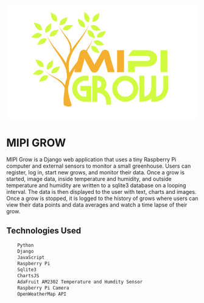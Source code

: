 
![](MIPI_Grow/static/MIPI_Grow/images/mypigrow_logo.png)

# MIPI GROW
MIPI Grow is a Django web application that uses a tiny Raspberry Pi computer and external sensors to monitor a small greenhouse. Users can register, log in, start new grows, and monitor their data. Once a grow is started, image data, inside temperature and humidity, and outside temperature and humidity are written to a sqlite3 database on a looping interval. The data is then displayed to the user with text, charts and images. Once a grow is stopped, it is logged to the history of grows where users can view their data points and data averages and watch a time lapse of their grow.

## Technologies Used
		Python
		Django
		JavaScript
		Raspberry Pi
		Sqlite3
		ChartsJS
		AdaFruit AM2302 Temperature and Humdity Sensor
		Raspberry Pi Camera
		OpenWeatherMap API
